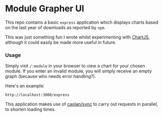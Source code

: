 Module Grapher UI
=================

This repo contains a basic `express` application which displays charts based on the last year of downloads as reported by `npm`.

This was just something fun I wrote whilst experimenting with [ChartJS](http://www.chartjs.org), although it could easily be made more useful in future.

### Usage

Simply visit `/:module` in your browser to view a chart for your chosen module. If you enter an invalid module, you will simply receive an empty graph (because who needs error handling?).

Here's an example:

```
http://localhost:3000/express
```

This application makes use of [caolan/sync](https://github.com/caolan/async) to carry out requests in parallel, to shorten loading times.